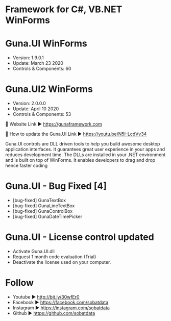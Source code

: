 # Framework for C#, VB.NET WinForms 

# Guna.UI WinForms
* Version: 1.9.0.1
* Update: March 23 2020
* Controls & Components: 60

# Guna.UI2 WinForms
* Version: 2.0.0.0
* Update: April 10 2020
* Controls & Components: 53

📌 Website
Link ►  https://gunaframework.com

📌 How to update the Guna.UI
Link ►  https://youtu.be/N5I-LcdVv34

Guna.UI controls are DLL driven tools to help you build awesome desktop application interfaces. It guarantees great user experience in your apps and reduces development time. The DLLs are installed in your .NET environment and is built on top of WinForms. It enables developers to drag and drop hence faster coding

# Guna.UI - Bug Fixed [4] 
* [bug-fixed] GunaTextBox
* [bug-fixed] GunaLineTextBox
* [bug-fixed] GunaControlBox
* [bug-fixed] GunaDateTimePicker

# Guna.UI - License control updated
* Activate Guna.UI.dll
* Request 1 month code evaluation (Trial)
* Deactivate the license used on your computer.

# Follow
* Youtube ► http://bit.ly/30wfEr0
* Facebook ► https://facebook.com/sobatdata
* Instagram ► https://instagram.com/sobatdata
* Github ► https://github.com/sobatdata
